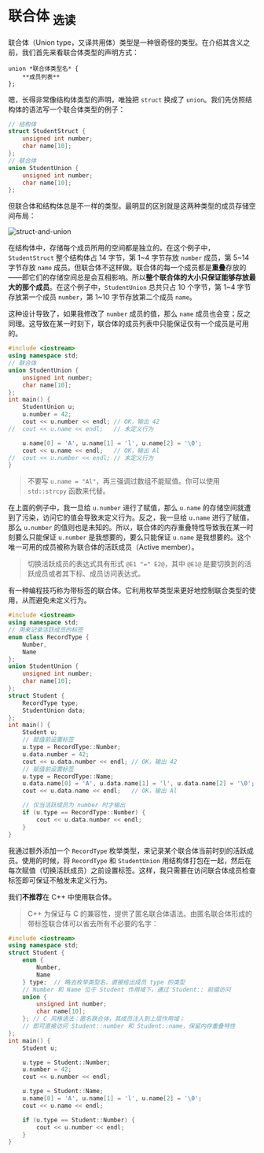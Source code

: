 # 联合体 <sub>选读</sub>

联合体（Union type，又译共用体）类型是一种很奇怪的类型。在介绍其含义之前，我们首先来看联合体类型的声明方式：
```sdsc-legacy
union *联合体类型名* {
    **成员列表**
};
```
嗯，长得非常像结构体类型的声明，唯独把 `struct` 换成了 `union`。我们先仿照结构体的语法写一个联合体类型的例子：

```cpp
// 结构体
struct StudentStruct {
    unsigned int number;
    char name[10];
};
// 联合体
union StudentUnion {
    unsigned int number;
    char name[10];
};
```

但联合体和结构体总是不一样的类型。最明显的区别就是这两种类型的成员存储空间布局：

![struct-and-union](https://z3.ax1x.com/2021/07/12/WFQ2WD.png)

在结构体中，存储每个成员所用的空间都是独立的。在这个例子中，`StudentStruct` 整个结构体占 14 字节，第 1\~4 字节存放  `number` 成员，第 5\~14 字节存放 `name` 成员。但联合体不这样做。联合体的每一个成员都是**重叠**存放的——即它们的存储空间总是会互相影响。所以**整个联合体的大小只保证能够存放最大的那个成员**。在这个例子中，`StudentUnion` 总共只占 10 个字节，第 1\~4 字节存放第一个成员 `number`，第 1\~10 字节存放第二个成员 `name`。

这种设计导致了，如果我修改了 `number` 成员的值，那么 `name` 成员也会变；反之同理。这导致在某一时刻下，联合体的成员列表中只能保证仅有一个成员是可用的。
```CPP
#include <iostream>
using namespace std;
// 联合体
union StudentUnion {
    unsigned int number;
    char name[10];
};
int main() {
    StudentUnion u;
    u.number = 42;
    cout << u.number << endl; // OK，输出 42
//  cout << u.name << endl;   // 未定义行为

    u.name[0] = 'A', u.name[1] = 'l', u.name[2] = '\0';
    cout << u.name << endl;   // OK，输出 Al
//  cout << u.number << endl; // 未定义行为
}
```

> 不要写 `u.name = "Al"`，再三强调过数组不能赋值。你可以使用 `std::strcpy` 函数来代替。

在上面的例子中，我一旦给 `u.number` 进行了赋值，那么 `u.name` 的存储空间就遭到了污染，访问它的值会导致未定义行为。反之，我一旦给 `u.name` 进行了赋值，那么 `u.number` 的值则也是未知的。所以，联合体的内存重叠特性导致我在某一时刻要么只能保证 `u.number` 是我想要的，要么只能保证 `u.name` 是我想要的。这个唯一可用的成员被称为联合体的活跃成员（Active member）。

> 切换活跃成员的表达式具有形式 `@E1 "=" E2@`，其中 `@E1@` 是要切换到的活跃成员或者其下标、成员访问表达式。

有一种编程技巧称为带标签的联合体。它利用枚举类型来更好地控制联合类型的使用，从而避免未定义行为。

```CPP
#include <iostream>
using namespace std;
// 用来记录活跃成员的标签
enum class RecordType {
    Number,
    Name
};
union StudentUnion {
    unsigned int number;
    char name[10];
};
struct Student {
    RecordType type;
    StudentUnion data;
};
int main() {
    Student u;
    // 赋值前设置标签
    u.type = RecordType::Number;
    u.data.number = 42;
    cout << u.data.number << endl; // OK，输出 42
    // 赋值前设置标签
    u.type = RecordType::Name;
    u.data.name[0] = 'A', u.data.name[1] = 'l', u.data.name[2] = '\0';
    cout << u.data.name << endl;   // OK，输出 Al

    // 仅当活跃成员为 number 时才输出
    if (u.type == RecordType::Number) {
        cout << u.data.number << endl;
    }
}
```

我通过额外添加一个 `RecordType` 枚举类型，来记录某个联合体当前时刻的活跃成员。使用的时候，将 `RecordType` 和 `StudentUnion` 用结构体打包在一起，然后在每次赋值（切换活跃成员）之前设置标签。这样，我只需要在访问联合体成员检查标签即可保证不触发未定义行为。

我们**不推荐**在 C++ 中使用联合体。

> C++ 为保证与 C 的兼容性，提供了匿名联合体语法。由匿名联合体形成的带标签联合体可以省去所有不必要的名字：

```CPP
#include <iostream>
using namespace std;
struct Student {
    enum {
        Number,
        Name
    } type;  // 略去枚举类型名，直接给出成员 type 的类型
    // Number 和 Name 位于 Student 作用域下，通过 Student:: 前缀访问
    union {
        unsigned int number;
        char name[10];
    }; // C 风格语法：匿名联合体，其成员注入到上层作用域；
    // 即可直接访问 Student::number 和 Student::name，保留内存重叠特性
};
int main() {
    Student u;

    u.type = Student::Number;
    u.number = 42;
    cout << u.number << endl;

    u.type = Student::Name;
    u.name[0] = 'A', u.name[1] = 'l', u.name[2] = '\0';
    cout << u.name << endl;

    if (u.type == Student::Number) {
        cout << u.number << endl;
    }
}
```
